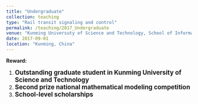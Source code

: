 ```yaml
---
title: "Undergraduate"
collection: teaching
type: "Rail transit signaling and control"
permalink: /teaching/2017_Undergraduate
venue: "Kunming Universuty of Science and Technology, School of Information Engineering and Automatization "
date: 2017-09-01
location: "Kunming, China"
---
```


**Reward:**
1. <strong><big>Outstanding graduate student in Kunming University of Science and Technology</big></strong>
2. <strong><big>Second prize national mathematical modeling competition</big></strong>
3. <strong><big>School-level scholarships</big></strong>
